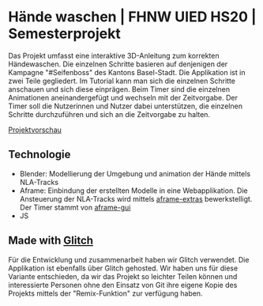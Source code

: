# Hände waschen | FHNW UIED HS20 | Semesterprojekt

Das Projekt umfasst eine interaktive 3D-Anleitung zum korrekten Händewaschen. Die einzelnen Schritte basieren auf denjenigen der Kampagne "#Seifenboss" des Kantons Basel-Stadt.
Die Applikation ist in zwei Teile gegliedert. Im Tutorial kann man sich die einzelnen Schritte anschauen und sich diese einprägen. Beim Timer sind die einzelnen Animationen aneinandergefügt und wechseln mit der Zeitvorgabe. Der Timer soll die Nutzerinnen und Nutzer dabei unterstützen, die einzelnen Schritte durchzuführen und sich an die Zeitvorgabe zu halten.

[Projektvorschau](https://fhnw-uied-hs20-handwash.glitch.me)

## Technologie

- Blender: Modellierung der Umgebung und animation der Hände mittels NLA-Tracks
- Aframe: Einbindung der erstellten Modelle in eine Webapplikation. Die Ansteuerung der NLA-Tracks wird mittels [aframe-extras](https://github.com/n5ro/aframe-extras) bewerkstelligt. Der Timer stammt von [aframe-gui](https://github.com/rdub80/aframe-gui)
- JS

## Made with [Glitch](https://glitch.com/)

Für die Entwicklung und zusammenarbeit haben wir Glitch verwendet. Die Applikation ist ebenfalls über Glitch gehosted.
Wir haben uns für diese Variante entschieden, da wir das Projekt so leichter Teilen können und interessierte Personen ohne den Einsatz von Git ihre eigene Kopie des Projekts mittels der "Remix-Funktion" zur verfügung haben.
